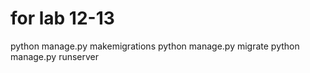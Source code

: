 # for lab 12-13
python manage.py makemigrations
python manage.py migrate
python manage.py runserver
